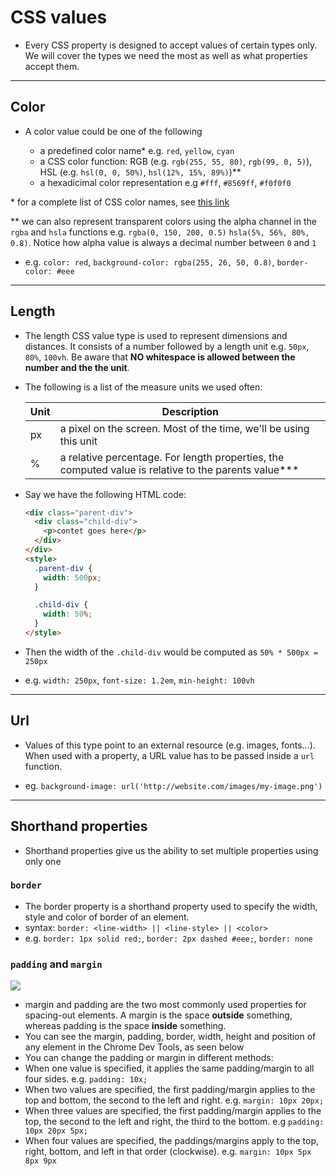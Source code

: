 # CSS values

* Every CSS property is designed to accept values of certain types only. We will cover the types we need the most as well as what properties accept them.

---

## Color

* A color value could be one of the following

  * a predefined color name* e.g. `red`, `yellow`, `cyan`
  * a CSS color function: RGB (e.g. `rgb(255, 55, 80)`, `rgb(99, 0, 5)`), HSL (e.g. `hsl(0, 0, 50%)`, `hsl(12%, 15%, 89%)`)**
  * a hexadicimal color representation e.g `#fff`, `#8569ff`, `#f0f0f0`

\* for a complete list of CSS color names, see [this link](https://developer.mozilla.org/en-US/docs/Web/CSS/color_value)

** we can also represent transparent colors using the alpha channel in the `rgba` and `hsla` functions e.g. `rgba(0, 150, 200, 0.5)` `hsla(5%, 56%, 80%, 0.8)`. Notice how alpha value is always a decimal number between `0` and `1`

* e.g. `color: red`, `background-color: rgba(255, 26, 50, 0.8)`, `border-color: #eee`

---

## Length

* The length CSS value type is used to represent dimensions and distances. It consists of a number followed by a length unit e.g. `50px`, `80%`, `100vh`. Be aware that **NO whitespace is allowed between the number and the the unit**.

* The following is a list of the measure units we used often:

  | Unit | Description |
  | --- | --- |
  | px | a pixel on the screen. Most of the time, we'll be using this unit |
  | % | a relative percentage. For length properties, the computed value is relative to the parents value*** |

*  Say we have the following HTML code:

    ```html
    <div class="parent-div">
      <div class="child-div">
        <p>contet goes here</p>
      </div>
    </div>
    <style>
      .parent-div {
        width: 500px;
      }

      .child-div {
        width: 50%;
      }
    </style>
    ```

* Then the width of the `.child-div` would be computed as `50% * 500px = 250px`

* e.g. `width: 250px`, `font-size: 1.2em`, `min-height: 100vh`

---

## Url

* Values of this type point to an external resource (e.g. images, fonts...). When used with a property, a URL value has to be passed inside a `url` function.

* eg. `background-image: url('http://website.com/images/my-image.png')`

---

## Shorthand properties

* Shorthand properties give us the ability to set multiple properties using only one

### `border`

* The border property is a shorthand property used to specify the width, style and color of border of an element.
* syntax: `border: <line-width> || <line-style> || <color>`
* e.g. `border: 1px solid red;`, `border: 2px dashed #eee;`, `border: none`

### `padding` and `margin`
![](http://blog.teamtreehouse.com/wp-content/uploads/2014/05/chrome-computed.png)
* margin and padding are the two most commonly used properties for spacing-out elements. A margin is the space **outside** something, whereas padding is the space **inside** something.
* You can see the margin, padding, border, width, height and position of any element in the Chrome Dev Tools, as seen below
* You can change the padding or margin in different methods:
 * When one value is specified, it applies the same padding/margin to all four sides. e.g. `padding: 10x;`
 * When two values are specified, the first padding/margin applies to the top and bottom, the second to the left and right. e.g. `margin: 10px 20px;`
 * When three values are specified, the first padding/margin applies to the top, the second to the left and right, the third to the bottom. e.g `padding: 10px 20px 5px;`
 * When four values are specified, the paddings/margins apply to the top, right, bottom, and left in that order (clockwise). e.g. `margin: 10px 5px 8px 9px`
